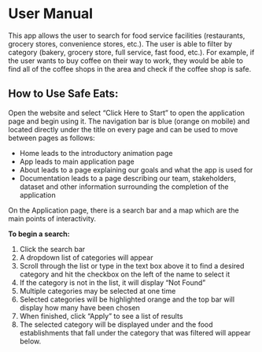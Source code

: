 # User Manual
This app allows the user to search for food service facilities (restaurants, grocery stores, convenience stores, etc.). The user is able to filter by category (bakery, grocery store, full service, fast food, etc.). For example, if the user wants to buy coffee on their way to work, they would be able to find all of the coffee shops in the area and check if the coffee shop is safe.

## How to Use Safe Eats:
Open the website and select “Click Here to Start” to open the application page and begin using it. The navigation bar is blue (orange on mobile) and located directly under the title on every page and can be used to move between pages as follows:
- Home leads to the introductory animation page
- App leads to main application page
- About leads to a page explaining our goals and what the app is used for
- Documentation leads to a page describing our team, stakeholders, dataset and other information surrounding the completion of the application

On the Application page, there is a search bar and a map which are the main points of interactivity.

**To begin a search:**
1. Click the search bar
2. A dropdown list of categories will appear
3. Scroll through the list or type in the text box above it to find a desired category and hit the checkbox on the left of the name to select it
4. If the category is not in the list, it will display “Not Found”
5. Multiple categories may be selected at one time
6. Selected categories will be highlighted orange and the top bar will display how many have been chosen
7. When finished, click “Apply” to see a list of results
8. The selected category will be displayed under and the food establishments that fall under the category that was filtered will appear below.


